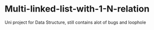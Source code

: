 # Multi-linked-list-with-1-N-relation
Uni project for Data Structure, still contains alot of bugs and loophole
